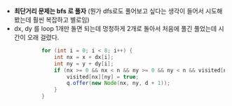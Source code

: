 - **최단거리 문제는 bfs 로 풀자** (뭔가 dfs로도 풀어보고 싶다는 생각이 들어서 시도해봤는데 훨씬 복잡하고 별로임)
- dx, dy 를  loop 1개만 돌면 되는데 멍청하게 2개로 돌아서 처음에 풀긴 풀었는데 시간이 오래 걸렸다.

```java
            for (int i = 0; i < 8; i++) {
                int nx = x + dx[i];
                int ny = y + dy[i];
                if (nx >= 0 && nx < n && ny >= 0 && ny < n && visited[nx][ny] == false && grid[nx][ny] == 0) {
                    visited[nx][ny] = true;
                    q.offer(new Node(nx, ny, d + 1));
                }
            }
```
